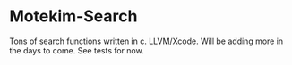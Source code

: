 # Motekim-Search
Tons of search functions written in c. LLVM/Xcode. Will be adding more in the days to come. See tests for now. 
